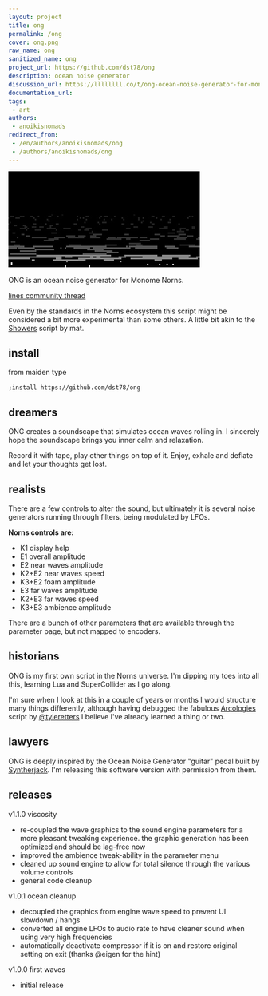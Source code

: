 ```yaml
---
layout: project
title: ong
permalink: /ong
cover: ong.png
raw_name: ong
sanitized_name: ong
project_url: https://github.com/dst78/ong
description: ocean noise generator
discussion_url: https://llllllll.co/t/ong-ocean-noise-generator-for-monome-norns/50364/3
documentation_url: 
tags:
 - art
authors:
 - anoikisnomads
redirect_from:
 - /en/authors/anoikisnomads/ong
 - /authors/anoikisnomads/ong
---
```

![ONG screen](https://raw.githubusercontent.com/dst78/ong/HEAD/ong-screen.png)

ONG is an ocean noise generator for Monome Norns.

[lines community thread](https://llllllll.co/t/ong-ocean-noise-generator-for-monome-norns/50364)

Even by the standards in the Norns ecosystem this script might be considered a bit more experimental than some others.
A little bit akin to the [Showers](https://norns.community/authors/justmat/showers) script by mat.

## install
from maiden type

```
;install https://github.com/dst78/ong
```

## dreamers

ONG creates a soundscape that simulates ocean waves rolling in. I sincerely hope the soundscape brings you inner calm and relaxation.

Record it with tape, play other things on top of it. Enjoy, exhale and deflate and let your thoughts get lost.

## realists
There are a few controls to alter the sound, but ultimately it is several noise generators running through filters, being modulated by LFOs.

**Norns controls are:**

* K1 display help
* E1 overall amplitude
* E2 near waves amplitude
* K2+E2 near waves speed
* K3+E2 foam amplitude
* E3 far waves amplitude
* K2+E3 far waves speed
* K3+E3 ambience amplitude

There are a bunch of other parameters that are available through the parameter page, but not mapped to encoders.

## historians
ONG is my first own script in the Norns universe. I'm dipping my toes into all this, learning Lua and SuperCollider as I go along.

I'm sure when I look at this in a couple of years or months I would structure many things differently, although having debugged the fabulous [Arcologies](https://github.com/northern-information/arcologies) script by [@tyleretters](https://www.instagram.com/tyleretters/) I believe I've already learned a thing or two.

## lawyers
ONG is deeply inspired by the Ocean Noise Generator "guitar" pedal built by [Syntherjack](https://syntherjack.net/ocean-noise-generator/). I'm releasing this software version with permission from them.

## releases
v1.1.0 viscosity
* re-coupled the wave graphics to the sound engine parameters for a more pleasant
tweaking experience. the graphic generation has been optimized and should be lag-free now
* improved the ambience tweak-ability in the parameter menu
* cleaned up sound engine to allow for total silence through the various volume controls
* general code cleanup

v1.0.1 ocean cleanup
* decoupled the graphics from engine wave speed to prevent UI slowdown / hangs
* converted all engine LFOs to audio rate to have cleaner sound when using very high frequencies
* automatically deactivate compressor if it is on and restore original setting on exit (thanks @eigen for the hint)

v1.0.0 first waves
* initial release

